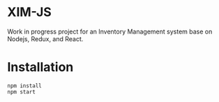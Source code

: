# XIM-JS
Work in progress project for an Inventory Management system base on Nodejs, Redux, and React.

# Installation
```
npm install
npm start
```